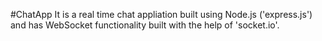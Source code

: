 #ChatApp
It is a real time chat appliation built using Node.js ('express.js') and has WebSocket functionality built with the help of 'socket.io'.
